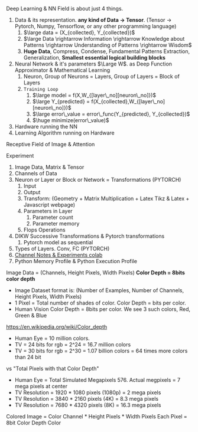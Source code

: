 
Deep Learning & NN Field is about just 4 things.
1. Data & its representation. **any kind of Data -> Tensor**. (Tensor -> Pytorch, Numpy, Tensorflow, or any other programming language)  
   1. $\large data = (X_{collected}, Y_{collected})$
   2. $\large Data \rightarrow Information \rightarrow Knowledge about Patterns \rightarrow Understanding of Patterns \rightarrow Wisdom$
   3. **Huge Data**, Compress, Condense, Fundamental Patterns Extraction, Generalization, **Smallest essential logical building blocks**
2. Neural Network & it's parameters $\Large W$. as Deep Function Approximator & Mathematical Learning
   1. Neuron, Group of Neurons = Layers, Group of Layers = Block of Layers
   2. `Training Loop`
      1. $\large model = f(X,W_{[layer\_no][neuron\_no]})$
      2. $\large Y_{predicted} = f(X_{collected},W_{[layer\_no][neuron\_no]})$
      3. $\large error\_value = error\_func(Y_{predicted}, Y_{collected})$
      4. $\huge minimize(error\_value)$
3. Hardware running the NN
4. Learning Algorithm running on Hardware

Receptive Field of Image & Attention

Experiment
1. Image Data, Matrix & Tensor
2. Channels of Data
3. Neuron or Layer or Block or Network = Transformations (PYTORCH)
   1. Input
   2. Output
   3. Transform: (Geometry + Matrix Multiplication + Latex Tikz & Latex + Javascript webpage)
   3. Parameters in Layer
      1. Parameter count 
      2. Parameter memory
   4. Flops Operations
4. DIKW Successive Transformations & Pytorch transformations
   1. Pytorch model as sequential
5.  Types of Layers. Conv, FC (PYTORCH)
   1. [Channel Notes & Experiments colab](https://colab.research.google.com/drive/1cKqF4fO5eWTOITeeFfe5Oy0fERGmiuML)
6. Python Memory Profile & Python Execution Profile



Image Data = (Channels, Height Pixels, Width Pixels)
**Color Depth = 8bits color depth**
- Image Dataset format is: (Number of Examples, Number of Channels, Height Pixels, Width Pixels)
- 1 Pixel = Total number of shades of color. Color Depth = bits per color. 
- Human Vision Color Depth = 8bits per color. We see 3 such colors, Red, Green & Blue

https://en.wikipedia.org/wiki/Color_depth
- Human Eye   = 10 million colors. 
- TV          = 24 bits for rgb = 2^24 = 16.7 million colors
- TV          = 30 bits for rgb = 2^30 = 1.07 billion colors = 64 times more colors than 24 bit

vs "Total Pixels with that Color Depth"
- Human Eye       = Total Simulated Megapixels 576. Actual megpixels = 7 mega pixels at center
- TV Resolution   = 1920 * 1080 pixels (1080p)    = 2    mega pixels 
- TV Resolution   = 3840 * 2160 pixels (4K)       = 8.3  mega pixels
- TV Resolution   = 7680 * 4320 pixels (8K)       = 16.3 mega pixels

Colored Image = Color Channel * Height Pixels * Width Pixels
Each Pixel    = 8bit Color Depth Color